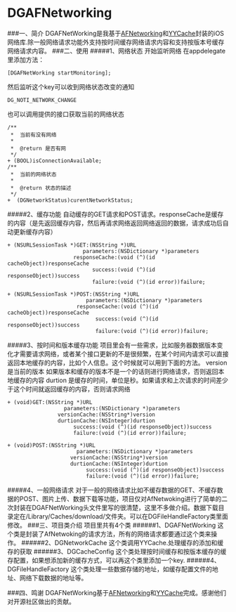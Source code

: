 # DGAFNetworking
###一、简介
  DGAFNetWorking是我基于[AFNetworking](https://github.com/AFNetworking/AFNetworking)和[YYCache](https://github.com/ibireme/YYCache)封装的iOS网络库.除一般网络请求功能外支持按时间缓存网络请求内容和支持按版本号缓存网络请求内容。
###二、使用
#####1、网络状态
开始监听网络 在appdelegate里添加方法：
```
[DGAFNetWorking startMonitoring];
```
然后监听这个key可以收到网络状态改变的通知

```
DG_NOTI_NETWORK_CHANGE
```
也可以调用提供的接口获取当前的网络状态
```
/**
 *  当前有没有网络
 *
 *  @return 是否有网
 */
+ (BOOL)isConnectionAvailable;
/**
 *  当前的网络状态
 *
 *  @return 状态的描述
 */
+  (DGNetworkStatus)curentNetworkStatus;
```
#####2、缓存功能
自动缓存的GET请求和POST请求。responseCache是缓存的内容（是先返回缓存内容，然后再请求网络返回网络返回的数据，请求成功后自动更新缓存内容）
```
+ (NSURLSessionTask *)GET:(NSString *)URL
                        parameters:(NSDictionary *)parameters
                     responseCache:(void (^)(id cacheObject))responseCache
                           success:(void (^)(id responseObject))success
                           failure:(void (^)(id error))failure;

+ (NSURLSessionTask *)POST:(NSString *)URL
                         parameters:(NSDictionary *)parameters
                      responseCache:(void (^)(id cacheObject))responseCache
                            success:(void (^)(id responseObject))success
                            failure:(void (^)(id error))failure;
```
#####3、按时间和版本缓存功能
项目里会有一些需求，比如服务器数据版本变化才需要请求网络，或者某个接口更新的不是很频繁，在某个时间内请求可以直接返回本地缓存的内容，比如个人信息。这个时候就可以用到下面的方法。
version 是当前的版本 如果版本和缓存的版本不是一个的话则进行网络请求，否则返回本地缓存的内容
durtion 是缓存的时间，单位是秒。如果请求和上次请求的时间差少于这个时间就返回缓存的内容，否则请求网络
```
+ (void)GET:(NSString *)URL
                  parameters:(NSDictionary *)parameters
                versionCache:(NSString*)version
                durtionCache:(NSInteger)durtion
                     success:(void (^)(id responseObject))success
                     failure:(void (^)(id error))failure;

+ (void)POST:(NSString *)URL
                      parameters:(NSDictionary *)parameters
                    versionCache:(NSString*)version
                    durtionCache:(NSInteger)durtion
                         success:(void (^)(id responseObject))success
                         failure:(void (^)(id error))failure;
```
#####4、一般网络请求
对于一般的网络请求比如不缓存数据的GET、不缓存数据的POST、图片上传、数据下载等功能，项目仅对AfNetwoking进行了简单的二次封装在DGAFNetWorking头文件里写的很清楚，这里不多做介绍。数据下载目录定在/Library/Caches/download/文件夹。可以在DGFileHandleFactory类里面修改。
###三、项目类介绍
项目里共有4个类
######1、DGAFNetWorking
这个类是封装了AfNetwoking的请求方法，所有的网络请求都要通过这个类来操作。
######2、DGNetworkCache
这个类调用YYCache.处理缓存的添加和缓存的获取
######3、DGCacheConfig
这个类处理按时间缓存和按版本缓存的缓存配置，如果想添加新的缓存方式，可以再这个类里添加一个key.
######4、DGFileHandleFactory
这个类处理一些数据存储的地址，如缓存配置文件的地址、网络下载数据的地址等。

###四、鸣谢
DGAFNetWorking基于[AFNetworking](https://github.com/AFNetworking/AFNetworking)和[YYCache](https://github.com/ibireme/YYCache)完成。感谢他们对开源社区做出的贡献。
